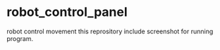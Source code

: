 # robot_control_panel
robot control movement
this reprository include screenshot for running program.
